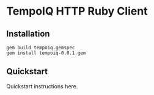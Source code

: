 # TempoIQ HTTP Ruby Client

## Installation

```
gem build tempoiq.gemspec
gem install tempoiq-0.0.1.gem
```

## Quickstart

Quickstart instructions here.
